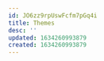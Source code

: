 ```yaml
---
id: JO6zz9rpUswFcfm7pGq4i
title: Themes
desc: ''
updated: 1634260993879
created: 1634260993879
---
```



